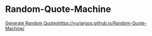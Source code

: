 # Random-Quote-Machine #

[Generate Random Quotes](https://yuriargos.github.io/Random-Quote-Machine/)https://yuriargos.github.io/Random-Quote-Machine/
